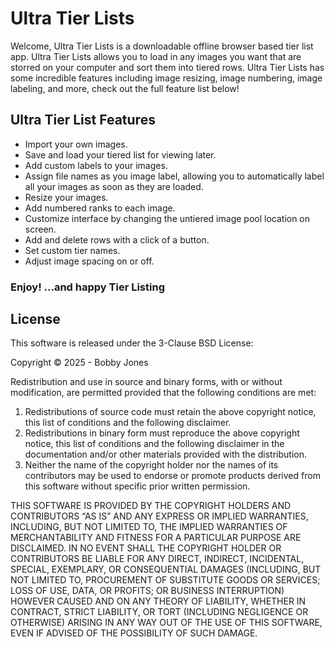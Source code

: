<h1>Ultra Tier Lists</h1>
Welcome, Ultra Tier Lists is a downloadable offline browser based tier list app.  Ultra Tier Lists allows you to load in any images you want that are storred on your computer and sort them into tiered rows. Ultra Tier Lists has some incredible features including image resizing, image numbering, image labeling, and more, check out the full feature list below!

<h2>Ultra Tier List Features</h2>
<ul>
  <li>Import your own images.</li>
  <li>Save and load your tiered list for viewing later.</li>
  <li>Add custom labels to your images.</li>
  <li>Assign file names as you image label, allowing you to automatically label all your images as soon as they are loaded.</li>
  <li>Resize your images.</li>
  <li>Add numbered ranks to each image.</li>
  <li>Customize interface by changing the untiered image pool location on screen.</li>
  <li>Add and delete rows with a click of a button.</li>
  <li>Set custom tier names.</li>
  <li>Adjust image spacing on or off.</li>
</ul>
<h3>Enjoy! ...and happy Tier Listing</h3>

<h2>License</h2>
<p>This software is released under the 3-Clause BSD License:</p>

<p>Copyright &copy; 2025 - Bobby Jones</p>

<p>Redistribution and use in source and binary forms, with or without 
modification, are permitted provided that the following conditions are 
met:</p>

<ol>
<li>Redistributions of source code must retain the above copyright notice, 
this list of conditions and the following disclaimer.</li>

<li>Redistributions in binary form must reproduce the above copyright 
notice, this list of conditions and the following disclaimer in the 
documentation and/or other materials provided with the distribution.</li>

<li>Neither the name of the copyright holder nor the names of its 
contributors may be used to endorse or promote products derived from 
this software without specific prior written permission.</li>
</ol>

<p>THIS SOFTWARE IS PROVIDED BY THE COPYRIGHT HOLDERS AND CONTRIBUTORS 
“AS IS” AND ANY EXPRESS OR IMPLIED WARRANTIES, INCLUDING, BUT NOT 
LIMITED TO, THE IMPLIED WARRANTIES OF MERCHANTABILITY AND FITNESS FOR A 
PARTICULAR PURPOSE ARE DISCLAIMED. IN NO EVENT SHALL THE COPYRIGHT 
HOLDER OR CONTRIBUTORS BE LIABLE FOR ANY DIRECT, INDIRECT, INCIDENTAL, 
SPECIAL, EXEMPLARY, OR CONSEQUENTIAL DAMAGES (INCLUDING, BUT NOT LIMITED 
TO, PROCUREMENT OF SUBSTITUTE GOODS OR SERVICES; LOSS OF USE, DATA, OR 
PROFITS; OR BUSINESS INTERRUPTION) HOWEVER CAUSED AND ON ANY THEORY OF 
LIABILITY, WHETHER IN CONTRACT, STRICT LIABILITY, OR TORT (INCLUDING 
NEGLIGENCE OR OTHERWISE) ARISING IN ANY WAY OUT OF THE USE OF THIS 
SOFTWARE, EVEN IF ADVISED OF THE POSSIBILITY OF SUCH DAMAGE.</p>
